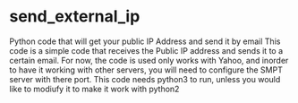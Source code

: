# send_external_ip
Python code that will get your public IP Address and send it by email
This code is a simple code that receives the Public IP address and sends it to a certain email.
For now, the code is used only works with Yahoo, and inorder to have it working with other servers, you will need to configure the SMPT server with there port.
This code needs python3 to run, unless you would like to modiufy it to make it work with python2
